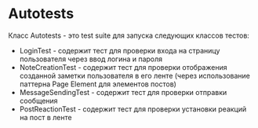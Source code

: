# Autotests
Класс Autotests - это test suite для запуска следующих классов тестов:
  * LoginTest - содержит тест для проверки входа на страницу пользователя через ввод логина и пароля
  * NoteCreationTest - содержит тест для проверки отображения созданной заметки пользователя в его ленте (через использование паттерна Page Element для элементов постов)
  * MessageSendingTest - содержит тест для проверки отправки сообщения
  * PostReactionTest - содержит тест для проверки установки реакций на пост в ленте
